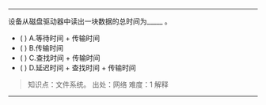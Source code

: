 ---
设备从磁盘驱动器中读出一块数据的总时间为_____ 。
- ( ) A.等待时间 + 传输时间 
- ( ) B.传输时间 
- ( ) C.查找时间 + 传输时间 
- ( ) D.延迟时间 + 查找时间 + 传输时间

> 知识点：文件系统。
> 出处：网络
> 难度：1
> 解释

---